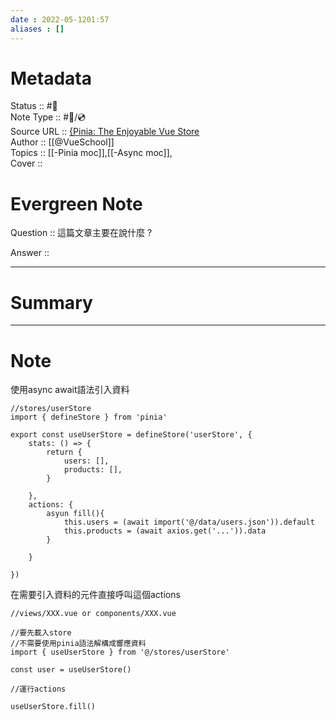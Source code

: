 ```yaml
---
date : 2022-05-1201:57
aliases : []
---
```

# Metadata
Status :: #🌱 <br>
Note Type :: #📨/💿 <br>
Source URL :: [{Pinia: The Enjoyable Vue Store](https://vueschool.io/lessons/synchronous-and-asynchronous-actions-in-pinia) <br>
Author :: [[@VueSchool]] <br>
Topics :: [[-Pinia moc]],[[-Async moc]],<br>
Cover ::

# Evergreen Note

Question :: 這篇文章主要在說什麼 ?

Answer ::

---

# Summary 

---

# Note
使用async await語法引入資料
```
//stores/userStore
import { defineStore } from 'pinia'

export const useUserStore = defineStore('userStore', {
	stats: () => {
		return {
			users: [],
			products: [],
		}
	
	},
	actions: {
		asyun fill(){
			this.users = (await import('@/data/users.json')).default
			this.products = (await axios.get('...')).data
		}
		
	}
	
})

```

在需要引入資料的元件直接呼叫這個actions
```
//views/XXX.vue or components/XXX.vue

//要先載入store
//不需要使用pinia語法解構成響應資料
import { useUserStore } from '@/stores/userStore'

const user = useUserStore()

//運行actions

useUserStore.fill()

```